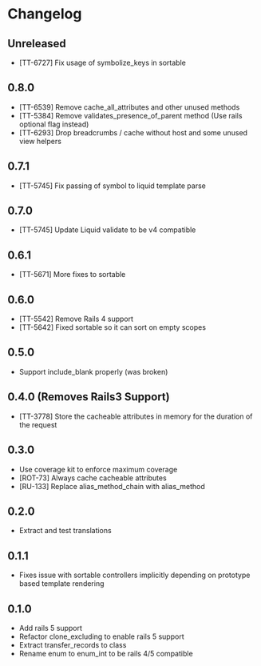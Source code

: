 # Changelog

## Unreleased

* [TT-6727] Fix usage of symbolize_keys in sortable

## 0.8.0

* [TT-6539] Remove cache_all_attributes and other unused methods
* [TT-5384] Remove validates_presence_of_parent method (Use rails optional flag instead)
* [TT-6293] Drop breadcrumbs / cache without host and some unused view helpers

## 0.7.1

* [TT-5745] Fix passing of symbol to liquid template parse

## 0.7.0

* [TT-5745] Update Liquid validate to be v4 compatible

## 0.6.1

* [TT-5671] More fixes to sortable

## 0.6.0

* [TT-5542] Remove Rails 4 support
* [TT-5642] Fixed sortable so it can sort on empty scopes

## 0.5.0

* Support include_blank properly (was broken)

## 0.4.0 (Removes Rails3 Support)

* [TT-3778] Store the cacheable attributes in memory for the duration of the request

## 0.3.0

* Use coverage kit to enforce maximum coverage
* [ROT-73] Always cache cacheable attributes
* [RU-133] Replace alias_method_chain with alias_method

## 0.2.0

* Extract and test translations

## 0.1.1

* Fixes issue with sortable controllers
  implicitly depending on prototype based template rendering

## 0.1.0

* Add rails 5 support
* Refactor clone_excluding to enable rails 5 support
* Extract transfer_records to class
* Rename enum to enum_int to be rails 4/5 compatible
